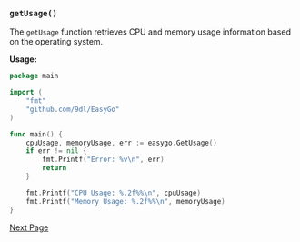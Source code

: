 ### `getUsage()`

The `getUsage` function retrieves CPU and memory usage information based on the operating system.

**Usage:**

```go
package main

import (
	"fmt"
	"github.com/9dl/EasyGo"
)

func main() {
	cpuUsage, memoryUsage, err := easygo.GetUsage()
	if err != nil {
		fmt.Printf("Error: %v\n", err)
		return
	}

	fmt.Printf("CPU Usage: %.2f%%\n", cpuUsage)
	fmt.Printf("Memory Usage: %.2f%%\n", memoryUsage)
}
```

[Next Page](/Title.md)
